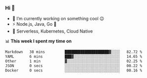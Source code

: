 ### Hi 👋

<!--
**nodejh/nodejh** is a ✨ _special_ ✨ repository because its `README.md` (this file) appears on your GitHub profile.

Here are some ideas to get you started:

- 🔭 I’m currently working on ...
- 🌱 I’m currently learning ...
- 👯 I’m looking to collaborate on ...
- 🤔 I’m looking for help with ...
- 💬 Ask me about ...
- 📫 How to reach me: ...
- 😄 Pronouns: ...
- ⚡ Fun fact: ...
-->

- 🔭 I’m currently working on something cool :wink:
- ⚡ Node.js, Java, Go :thought_balloon:
- 🤖 Serverless, Kubernetes, Cloud Native

📊 **This week I spent my time on**

<!--START_SECTION:waka-->

```txt
Markdown   38 mins         ████████████████████▓░░░░   82.72 %
YAML       6 mins          ███▓░░░░░░░░░░░░░░░░░░░░░   14.65 %
Other      1 min           ▓░░░░░░░░░░░░░░░░░░░░░░░░   02.25 %
JSON       0 secs          ░░░░░░░░░░░░░░░░░░░░░░░░░   00.22 %
Docker     0 secs          ░░░░░░░░░░░░░░░░░░░░░░░░░   00.16 %
```

<!--END_SECTION:waka-->


<!--
:traffic_light: **Visitors**

![visitors](https://visitor-badge.glitch.me/badge?page_id=nodejh.nodejh)
-->

